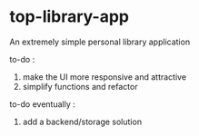 # top-library-app
An extremely simple personal library application

to-do :

1. make the UI more responsive and attractive
2. simplify functions and refactor


to-do eventually :

1. add a backend/storage solution
